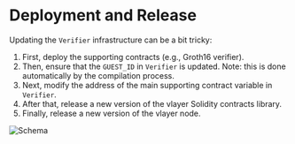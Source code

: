 # Deployment and Release

Updating the `Verifier` infrastructure can be a bit tricky:

1. First, deploy the supporting contracts (e.g., Groth16 verifier).
2. Then, ensure that the `GUEST_ID` in `Verifier` is updated. Note: this is done automatically by the compilation process.
3. Next, modify the address of the main supporting contract variable in `Verifier`.
4. After that, release a new version of the vlayer Solidity contracts library.
5. Finally, release a new version of the vlayer node.

![Schema](/images/architecture/releasing.png)